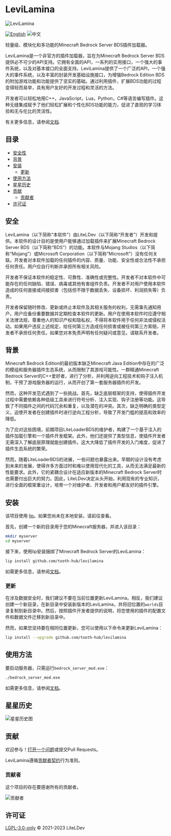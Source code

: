 # LeviLamina

![LeviLamina](https://socialify.git.ci/LiteLDev/LeviLamina/image?description=1&font=Raleway&forks=1&issues=1&logo=https%3A%2F%2Fraw.githubusercontent.com%2FLiteLDev%2FLeviLamina%2FHEAD%2Fdocs%2Fimg%2Flogo.svg&name=1&owner=1&pattern=Circuit%20Board&pulls=1&stargazers=1&theme=Auto)

[![English](https://img.shields.io/badge/English-inactive?style=for-the-badge)](README.md)
![中文](https://img.shields.io/badge/简体中文-informational?style=for-the-badge)

轻量级、模块化和多功能的Minecraft Bedrock Server BDS插件加载器。

LeviLamina是一个非官方的插件加载器，旨在为Minecraft Bedrock Server BDS提供必不可少的API支持。它拥有全面的API，一系列的实用接口，一个强大的事件系统，以及对基本接口的全面支持。LeviLamina提供了一个广泛的API，一个强大的事件系统，以及丰富的封装开发基础设施接口，为增强Bedrock Edition BDS的附加游戏功能和功能提供了坚实的基础。通过利用插件，扩展BDS功能的过程变得轻而易举，具有用户友好的开发过程和灵活的方法。

开发者可以轻松地用C++，JavaScript，Lua，Python，C#等语言编写插件。这种无缝集成赋予了他们轻松扩展和个性化BDS功能的能力，促进了直观的学习体验和无与伦比的灵活性。

有关更多信息，请参阅[文档](https://levilamina.liteldev.com).

## 目录

- [安全性](#安全)
- [背景](#背景)
- [安装](#安装)
  - [更新](#更新)
- [使用方法](#使用方法)
- [星星历史](#星星历史)
- [贡献](#贡献)
  - [贡献者](#贡献者)
- [许可证](#许可证)

## 安全

LeviLamina（以下简称“本软件”）由LiteLDev（以下简称“开发者”）开发和提供。本软件的设计目的是使用户能够通过加载插件来扩展Minecraft Bedrock Server BDS（以下简称“BDS”）的功能。本软件与Mojang Studios（以下简称“Mojang”）或Microsoft Corporation（以下简称“Microsoft”）没有任何关联。开发者对本软件加载的任何插件的内容、质量、功能、安全性或合法性不承担任何责任。用户应自行判断并承担所有相关风险。

开发者不保证本软件的稳定性、可靠性、准确性或完整性。开发者不对本软件中可能存在的任何缺陷、错误、病毒或其他有害组件负责。开发者不对用户使用本软件造成的任何直接或间接损害（包括但不限于数据丢失、设备损坏、利润损失等）负责。

开发者保留随时修改、更新或终止本软件及其相关服务的权利，无需事先通知用户。用户应备份重要数据并定期检查本软件的更新。用户在使用本软件时应遵守相关法律法规，尊重他人的知识产权和隐私权，不得将本软件用于任何非法或侵权活动。如果用户违反上述规定，给任何第三方造成任何损害或被任何第三方索赔，开发者不承担任何责任。如果您对本免责声明有任何疑问或意见，请联系开发者。

## 背景

Minecraft Bedrock Edition的最初版本缺乏Minecraft Java Edition中存在的广泛的模组和服务器插件生态系统，从而限制了其游戏可能性。一群精通Minecraft Bedrock Server的C++爱好者，进行了分析，并利用逆向工程技术和钩子注入机制，干预了游戏服务器的运行，从而开创了第一套服务器插件的开发。

然而，这种开发范式遇到了一些挑战。首先，缺乏底层框架的支持，使得插件开发过程中需要依赖各种低级工具来进行符号分析、注入实现、钩子注册等功能。这导致了不同插件之间的代码冗余和重复，以及潜在的冲突。其次，缺乏明确的类型定义，迫使开发者在创建插件时进行逆向工程分析，导致了开发门槛的提高和效率的降低。

为了应对这些困境，前期项目LiteLoaderBDS的维护者，构建了一个基于注入的插件加载引擎和一个插件开发框架。此外，他们还提供了类型信息，使插件开发者无需深入了解底层原理就能创建插件。这大大降低了插件开发的入门难度，促进了插件生态系统的繁荣。

然而，随着LiteLoaderBDS的进展，一些问题也暴露出来。早期的设计没有考虑到未来的发展，使得许多方面过时和难以使用现代化的工具，从而无法满足最新的性能要求。此外，它的紧耦合设计在适应新版本的Minecraft Bedrock Server时也需要付出巨大的努力。因此，LiteLDev决定从头开始，利用现有的专业知识，进行全面的框架重设计，培育一个对维护者、开发者和用户都友好的插件引擎。

## 安装

该项目使用 [lip](https://github.com/lippkg/lip)。如果您尚未在本地安装，请前往查看。

首先，创建一个新的目录用于您的Minecraft服务器，并进入该目录：

```sh
mkdir myserver
cd myserver
```

接下来，使用lip安装捆绑了Minecraft Bedrock Server的LeviLamina：

```sh
lip install github.com/tooth-hub/levilamina
```

如需更多信息，请参阅[文档](https://levilamina.liteldev.com)。

### 更新

在涉及数据安全时，我们建议不要在当前位置更新LeviLamina。相反，我们建议创建一个新目录，在新目录中安装新版本的LeviLamina，并将旧位置的`worlds`目录复制到新目录中。然后，按照插件开发者提供的说明，将您使用的插件的配置文件和数据文件迁移到新目录中。

然而，如果您坚持要在相同位置更新，您可以使用以下命令来更新LeviLamina：

```sh
lip install --upgrade github.com/tooth-hub/levilamina
```

## 使用方法

要启动服务器，只需运行`bedrock_server_mod.exe`：

```sh
./bedrock_server_mod.exe
```

如需更多信息，请参阅[文档](https://levilamina.liteldev.com)。

## 星星历史

![星星历史图](https://api.star-history.com/svg?repos=LiteLDev/LeviLamina&type=Date)

## 贡献

欢迎参与！[打开一个问题](https://github.com/LiteLDev/LeviLamina/issues/new/choose)或提交Pull Requests。

LeviLamina遵循[贡献者契约](https://www.contributor-covenant.org/version/2/1/code_of_conduct/)行为准则。

### 贡献者

这个项目的存在要感谢所有的贡献者。

![贡献者](https://contrib.rocks/image?repo=LiteLDev/LeviLamina)

## 许可证

[LGPL-3.0-only](https://github.com/LiteLDev/LeviLamina/blob/HEAD/LICENSE.md) © 2021-2023 LiteLDev
